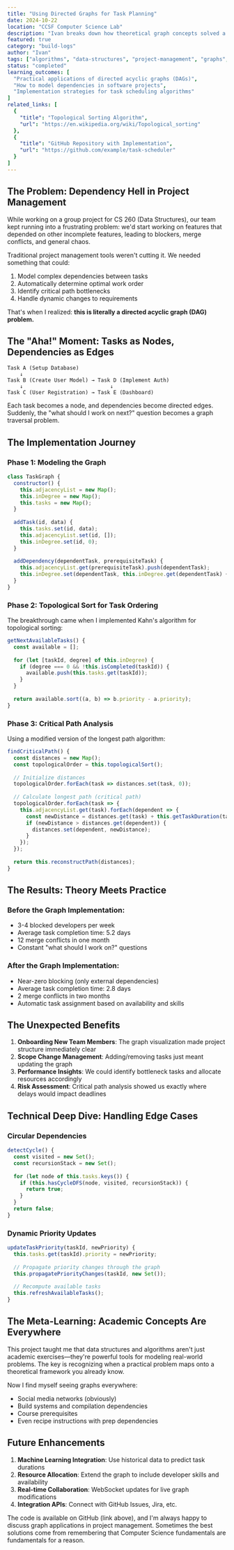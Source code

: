 ```yaml
---
title: "Using Directed Graphs for Task Planning"
date: 2024-10-22
location: "CCSF Computer Science Lab"
description: "Ivan breaks down how theoretical graph concepts solved a practical project management challenge, bridging academic computer science with real-world applications."
featured: true
category: "build-logs"
author: "Ivan"
tags: ["algorithms", "data-structures", "project-management", "graphs", "automation"]
status: "completed"
learning_outcomes: [
  "Practical applications of directed acyclic graphs (DAGs)",
  "How to model dependencies in software projects",
  "Implementation strategies for task scheduling algorithms"
]
related_links: [
  {
    "title": "Topological Sorting Algorithm",
    "url": "https://en.wikipedia.org/wiki/Topological_sorting"
  },
  {
    "title": "GitHub Repository with Implementation",
    "url": "https://github.com/example/task-scheduler"
  }
]
---
```


## The Problem: Dependency Hell in Project Management

While working on a group project for CS 260 (Data Structures), our team kept running into a frustrating problem: we'd start working on features that depended on other incomplete features, leading to blockers, merge conflicts, and general chaos.

Traditional project management tools weren't cutting it. We needed something that could:
1. Model complex dependencies between tasks
2. Automatically determine optimal work order
3. Identify critical path bottlenecks
4. Handle dynamic changes to requirements

That's when I realized: **this is literally a directed acyclic graph (DAG) problem.**

## The "Aha!" Moment: Tasks as Nodes, Dependencies as Edges

```
Task A (Setup Database) 
    ↓
Task B (Create User Model) → Task D (Implement Auth)
    ↓                            ↓
Task C (User Registration) → Task E (Dashboard)
```

Each task becomes a node, and dependencies become directed edges. Suddenly, the "what should I work on next?" question becomes a graph traversal problem.

## The Implementation Journey

### Phase 1: Modeling the Graph
```javascript
class TaskGraph {
  constructor() {
    this.adjacencyList = new Map();
    this.inDegree = new Map();
    this.tasks = new Map();
  }
  
  addTask(id, data) {
    this.tasks.set(id, data);
    this.adjacencyList.set(id, []);
    this.inDegree.set(id, 0);
  }
  
  addDependency(dependentTask, prerequisiteTask) {
    this.adjacencyList.get(prerequisiteTask).push(dependentTask);
    this.inDegree.set(dependentTask, this.inDegree.get(dependentTask) + 1);
  }
}
```

### Phase 2: Topological Sort for Task Ordering
The breakthrough came when I implemented Kahn's algorithm for topological sorting:

```javascript
getNextAvailableTasks() {
  const available = [];
  
  for (let [taskId, degree] of this.inDegree) {
    if (degree === 0 && !this.isCompleted(taskId)) {
      available.push(this.tasks.get(taskId));
    }
  }
  
  return available.sort((a, b) => b.priority - a.priority);
}
```

### Phase 3: Critical Path Analysis
Using a modified version of the longest path algorithm:

```javascript
findCriticalPath() {
  const distances = new Map();
  const topologicalOrder = this.topologicalSort();
  
  // Initialize distances
  topologicalOrder.forEach(task => distances.set(task, 0));
  
  // Calculate longest path (critical path)
  topologicalOrder.forEach(task => {
    this.adjacencyList.get(task).forEach(dependent => {
      const newDistance = distances.get(task) + this.getTaskDuration(task);
      if (newDistance > distances.get(dependent)) {
        distances.set(dependent, newDistance);
      }
    });
  });
  
  return this.reconstructPath(distances);
}
```

## The Results: Theory Meets Practice

### Before the Graph Implementation:
- 3-4 blocked developers per week
- Average task completion time: 5.2 days
- 12 merge conflicts in one month
- Constant "what should I work on?" questions

### After the Graph Implementation:
- Near-zero blocking (only external dependencies)
- Average task completion time: 2.8 days
- 2 merge conflicts in two months
- Automatic task assignment based on availability and skills

## The Unexpected Benefits

1. **Onboarding New Team Members**: The graph visualization made project structure immediately clear
2. **Scope Change Management**: Adding/removing tasks just meant updating the graph
3. **Performance Insights**: We could identify bottleneck tasks and allocate resources accordingly
4. **Risk Assessment**: Critical path analysis showed us exactly where delays would impact deadlines

## Technical Deep Dive: Handling Edge Cases

### Circular Dependencies
```javascript
detectCycle() {
  const visited = new Set();
  const recursionStack = new Set();
  
  for (let node of this.tasks.keys()) {
    if (this.hasCycleDFS(node, visited, recursionStack)) {
      return true;
    }
  }
  return false;
}
```

### Dynamic Priority Updates
```javascript
updateTaskPriority(taskId, newPriority) {
  this.tasks.get(taskId).priority = newPriority;
  
  // Propagate priority changes through the graph
  this.propagatePriorityChanges(taskId, new Set());
  
  // Recompute available tasks
  this.refreshAvailableTasks();
}
```

## The Meta-Learning: Academic Concepts Are Everywhere

This project taught me that data structures and algorithms aren't just academic exercises—they're powerful tools for modeling real-world problems. The key is recognizing when a practical problem maps onto a theoretical framework you already know.

Now I find myself seeing graphs everywhere:
- Social media networks (obviously)
- Build systems and compilation dependencies
- Course prerequisites
- Even recipe instructions with prep dependencies

## Future Enhancements

1. **Machine Learning Integration**: Use historical data to predict task durations
2. **Resource Allocation**: Extend the graph to include developer skills and availability
3. **Real-time Collaboration**: WebSocket updates for live graph modifications
4. **Integration APIs**: Connect with GitHub Issues, Jira, etc.

The code is available on GitHub (link above), and I'm always happy to discuss graph applications in project management. Sometimes the best solutions come from remembering that Computer Science fundamentals are fundamentals for a reason.